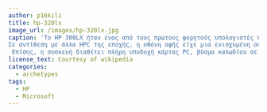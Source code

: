 ```yaml
---
author: p16kili
title: hp-320lx
image_url: /images/hp-320lx.jpg
caption: 'Το HP 300LX ήταν ένας από τους πρώτους φορητούς υπολογιστές που σχεδιάστηκαν για να λειτουργούν το λειτουργικό σύστημα Windows CE 1.0 από τη Microsoft. 
Σε αντίθεση με άλλα HPC της εποχής, η οθόνη αφής είχε μια ενισχυμένη ανάλυση οθόνης 640x240 με 4 αποχρώσεις του γκρι, αντί για την τυπική ανάλυση 480x240 άλλων συσκευών, όπως η Casio Cassiopeia A-10.
 Επίσης, η συσκευή διαθέτει πλήρη υποδοχή κάρτας PC, βύσμα καλωδίου σειριακής σύνδεσης και θύρα υπερύθρων.'
license_text: Courtesy of wikipedia
categories:
  - archetypes
tags:
  - HP
  - Microsoft
---
```

